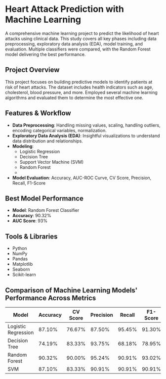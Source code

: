 # Heart Attack Prediction with Machine Learning

A comprehensive machine learning project to predict the likelihood of heart attacks using clinical data. This study covers all key phases including data preprocessing, exploratory data analysis (EDA), model training, and evaluation. Multiple classifiers were compared, with the Random Forest model delivering the best performance.

## Project Overview

This project focuses on building predictive models to identify patients at risk of heart attacks. The dataset includes health indicators such as age, cholesterol, blood pressure, and more. Employed several machine learning algorithms and evaluated them to determine the most effective one.

## Features & Workflow

- **Data Preprocessing**: Handling missing values, scaling, handling outliers, encoding categorical variables, normalization.
- **Exploratory Data Analysis (EDA)**: Insightful visualizations to understand data distribution and relationships.
- **Modeling**:
  - Logistic Regression
  - Decision Tree
  - Support Vector Machine (SVM)
  - Random Forest
  - 
- **Model Evaluation**: Accuracy, AUC-ROC Curve, CV Score, Precision, Recall, F1-Score

## Best Model Performance

- **Model**: Random Forest Classifier  
- **Accuracy**: 90.32%  
- **AUC Score**: 93%

## Tools & Libraries

- Python
- NumPy
- Pandas
- Matplotlib
- Seaborn
- Scikit-learn

## Comparison of Machine Learning Models' Performance Across Metrics

| Model             | Accuracy | CV Score | Precision | Recall  | F1-Score | AUC  |
|-------------------|----------|----------|-----------|---------|----------|------|
| Logistic Regression | 87.10%   | 76.67%   | 87.50%    | 95.45%  | 91.30%   | 88%  |
| Decision Tree      | 74.19%   | 83.33%   | 93.75%    | 68.18%  | 78.95%   | 79%  |
| Random Forest      | 90.32%   | 90.00%   | 95.24%    | 90.91%  | 93.02%   | 93%  |
| SVM                | 87.10%   | 83.33%   | 90.91%    | 90.91%  | 90.91%   | 89%  |
